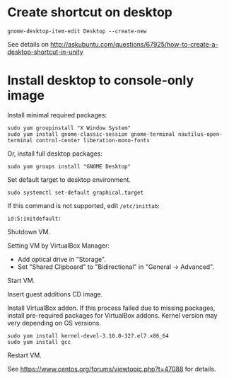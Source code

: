 # Create shortcut on desktop

    gnome-desktop-item-edit Desktop --create-new

See details on <http://askubuntu.com/questions/67925/how-to-create-a-desktop-shortcut-in-unity> 

# Install desktop to console-only image

Install minimal required packages:

    sudo yum groupinstall "X Window System"
    sudo yum install gnome-classic-session gnome-terminal nautilus-open-terminal control-center liberation-mono-fonts

Or, install full desktop packages:

    sudo yum groups install "GNOME Desktop"

Set default target to desktop environment. 

    sudo systemctl set-default graphical.target

If this command is not supported, edit `/etc/inittab`:

    id:5:initdefault:

Shutdown VM.

Setting VM by VirtualBox Manager:
* Add optical drive in "Storage".
* Set "Shared Clipboard" to "Bidirectional" in "General -> Advanced". 

Start VM.

Insert guest additions CD image.

Install VirtualBox addon. If this process failed due to missing packages, install pre-required packages for VirtualBox addons. Kernel version may very depending on OS versions. 

    sudo yum install kernel-devel-3.10.0-327.el7.x86_64
    sudo yum install gcc

Restart VM. 

See <https://www.centos.org/forums/viewtopic.php?t=47088> for details.